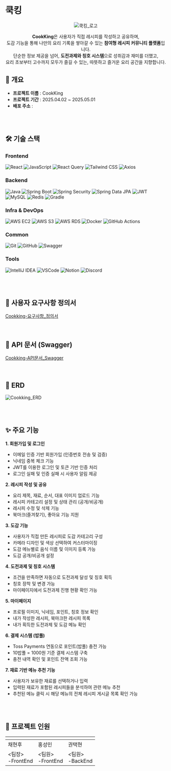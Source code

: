 # 쿡킹
<p align="center">
  <img src="https://github.com/user-attachments/assets/5f9699ed-8da4-4a3f-bdfc-3165668a34a3" alt="쿡킹_로고" />
</p>

<p align="center">
  <strong>CookKing</strong>은 사용자가 직접 레시피를 작성하고 공유하며,<br />
  도감 기능을 통해 나만의 요리 기록을 쌓아갈 수 있는 <strong>참여형 레시피 커뮤니티 플랫폼</strong>입니다.<br />
  단순한 정보 제공을 넘어, <strong>도전과제와 칭호 시스템</strong>으로 성취감과 재미를 더했고,<br />
  요리 초보부터 고수까지 모두가 즐길 수 있는, 따뜻하고 즐거운 요리 공간을 지향합니다.
</p>

## 🚩 개요
- **프로젝트 이름** : CookKing  
- **프로젝트 기간** : 2025.04.02 ~ 2025.05.01  
- **배포 주소** : 

<br><br>

## 🛠️ 기술 스택
### Frontend
![React](https://img.shields.io/badge/React-61DAFB?style=for-the-badge&logo=React&logoColor=black)
![JavaScript](https://img.shields.io/badge/JavaScript-F7DF1E?style=for-the-badge&logo=JavaScript&logoColor=black)
![React Query](https://img.shields.io/badge/React_Query-FF4154?style=for-the-badge&logo=React%20Query&logoColor=white)
![Tailwind CSS](https://img.shields.io/badge/Tailwind_CSS-06B6D4?style=for-the-badge&logo=Tailwind%20CSS&logoColor=white)
![Axios](https://img.shields.io/badge/Axios-5A29E4?style=for-the-badge&logo=Axios&logoColor=white)

### Backend
![Java](https://img.shields.io/badge/Java-007396?style=for-the-badge)
![Spring Boot](https://img.shields.io/badge/Spring_Boot-6DB33F?style=for-the-badge&logo=Spring%20Boot&logoColor=white)
![Spring Security](https://img.shields.io/badge/Spring_Security-6DB33F?style=for-the-badge&logo=Spring%20Security&logoColor=white)
![Spring Data JPA](https://img.shields.io/badge/JPA-59666C?style=for-the-badge&logo=Hibernate&logoColor=white)
![JWT](https://img.shields.io/badge/JWT-000000?style=for-the-badge&logo=JSON%20Web%20Tokens&logoColor=white)
![MySQL](https://img.shields.io/badge/MySQL-4479A1?style=for-the-badge&logo=MySQL&logoColor=white)
![Redis](https://img.shields.io/badge/Redis-DC382D?style=for-the-badge&logo=Redis&logoColor=white)
![Gradle](https://img.shields.io/badge/Gradle-02303A?style=for-the-badge&logo=Gradle&logoColor=white)

### Infra & DevOps
![AWS EC2](https://img.shields.io/badge/AWS_EC2-FF9900?style=for-the-badge&logo=Amazon%20EC2&logoColor=white)
![AWS S3](https://img.shields.io/badge/AWS_S3-569A31?style=for-the-badge&logo=Amazon%20S3&logoColor=white)
![AWS RDS](https://img.shields.io/badge/AWS_RDS-527FFF?style=for-the-badge&logo=Amazon%20RDS&logoColor=white)
![Docker](https://img.shields.io/badge/Docker-2496ED?style=for-the-badge&logo=Docker&logoColor=white)
![GitHub Actions](https://img.shields.io/badge/GitHub_Actions-2088FF?style=for-the-badge&logo=GitHub%20Actions&logoColor=white)

### Common
![Git](https://img.shields.io/badge/Git-F05032?style=for-the-badge&logo=Git&logoColor=white)
![GitHub](https://img.shields.io/badge/GitHub-181717?style=for-the-badge&logo=GitHub&logoColor=white)
![Swagger](https://img.shields.io/badge/Swagger-85EA2D?style=for-the-badge&logo=Swagger&logoColor=black)

### Tools
![IntelliJ IDEA](https://img.shields.io/badge/IntelliJ_IDEA-8C4FFF?style=for-the-badge&logo=IntelliJ%20IDEA&logoColor=white)
![VSCode](https://img.shields.io/badge/VSCode-007ACC?style=for-the-badge&logo=visualstudiocode&logoColor=white)
![Notion](https://img.shields.io/badge/Notion-F5F5F5?style=for-the-badge&logo=Notion&logoColor=black)
![Discord](https://img.shields.io/badge/Discord-5865F2?style=for-the-badge&logo=Discord&logoColor=white)

<br><br>
## 📄 사용자 요구사항 정의서
[Cookking-요구사항_정의서](https://docs.google.com/spreadsheets/d/1I9c54LodUJKi1B3isNZSlxxLfGQ1CkP495pvu_4wkRo/edit?gid=0#gid=0)
<br><br><br>
## 📄 API 문서 (Swagger)
[Cookking-API문서_Swagger](http://ec2-54-180-8-125.ap-northeast-2.compute.amazonaws.com:8080/swagger-ui/index.html#)
<br><br><br>
## 🧩 ERD
![Cookking_ERD](https://github.com/user-attachments/assets/7af842d8-b7e4-4907-a705-c5cf503cb006)

<br><br>

## ✨ 주요 기능

**1. 회원가입 및 로그인**  
- 이메일 인증 기반 회원가입 (인증번호 전송 및 검증)  
- 닉네임 중복 체크 기능  
- JWT를 이용한 로그인 및 토큰 기반 인증 처리  
- 로그인 실패 및 인증 실패 시 사용자 알림 제공

**2. 레시피 작성 및 공유**  
- 요리 제목, 재료, 순서, 대표 이미지 업로드 기능  
- 레시피 카테고리 설정 및 상태 관리 (공개/비공개)  
- 레시피 수정 및 삭제 기능  
- 북마크(즐겨찾기), 좋아요 기능 지원

**3. 도감 기능**  
- 사용자가 직접 만든 레시피로 도감 카테고리 구성  
- 카메라 디자인 및 색상 선택하여 커스터마이징  
- 도감 메뉴별로 음식 이름 및 이미지 등록 가능  
- 도감 공개/비공개 설정

**4. 도전과제 및 칭호 시스템**  
- 조건을 만족하면 자동으로 도전과제 달성 및 칭호 획득  
- 칭호 장착 및 변경 가능  
- 마이페이지에서 도전과제 진행 현황 확인 가능

**5. 마이페이지**  
- 프로필 이미지, 닉네임, 포인트, 칭호 정보 확인  
- 내가 작성한 레시피, 북마크한 레시피 목록  
- 내가 획득한 도전과제 및 도감 메뉴 확인

**6. 결제 시스템 (밥풀)**  
- Toss Payments 연동으로 포인트(밥풀) 충전 가능  
- 10밥풀 = 1000원 기준 결제 시스템 구축  
- 충전 내역 확인 및 포인트 잔액 조회 가능

**7. 재료 기반 메뉴 추천 기능**  
- 사용자가 보유한 재료를 선택하거나 입력  
- 입력된 재료가 포함된 레시피들을 분석하여 관련 메뉴 추천  
- 추천된 메뉴 클릭 시 해당 메뉴의 전체 레시피 게시글 목록 확인 가능

<br><br>

## 🤝 프로젝트 인원

|![]()|![]()|![]()|
|------|---|---|
|채현후|홍성민|권택현|
|<팀장><br>-FrontEnd|<팀원><br>-FrontEnd|<팀원><br>-BackEnd|
